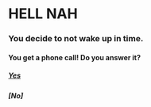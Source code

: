 # HELL NAH

### You decide to not wake up in time. 
#### You get a phone call! Do you answer it?

##### [Yes](/opt1yes.md)
##### [No] 